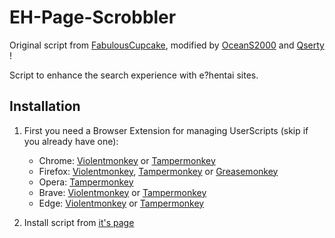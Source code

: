 # EH-Page-Scrobbler

Original script from [FabulousCupcake](https://gist.github.com/FabulousCupcake/df9cf78da90e3a4bb83ae42848983dcd), modified by [OceanS2000](https://gist.github.com/OceanS2000/0849a0582cfae4b4771958944883b4df) and [Qserty](https://pastebin.com/pWrA6ihD) !

Script to enhance the search experience with e?hentai sites.

## Installation

1. First you need a Browser Extension for managing UserScripts (skip if you already have one):  
   * Chrome: [Violentmonkey](https://chrome.google.com/webstore/detail/violentmonkey/jinjaccalgkegednnccohejagnlnfdag) or [Tampermonkey](https://chrome.google.com/webstore/detail/tampermonkey/dhdgffkkebhmkfjojejmpbldmpobfkfo)
   * Firefox: [Violentmonkey](https://addons.mozilla.org/en-US/firefox/addon/violentmonkey/), [Tampermonkey](https://addons.mozilla.org/en-US/firefox/addon/tampermonkey/) or [Greasemonkey](https://addons.mozilla.org/en-US/firefox/addon/greasemonkey/) 
   * Opera: [Tampermonkey](https://addons.opera.com/en/extensions/details/tampermonkey-beta/)
   * Brave: [Violentmonkey](https://chrome.google.com/webstore/detail/violentmonkey/jinjaccalgkegednnccohejagnlnfdag) or [Tampermonkey](https://chrome.google.com/webstore/detail/tampermonkey/dhdgffkkebhmkfjojejmpbldmpobfkfo)
   * Edge: [Violentmonkey](https://microsoftedge.microsoft.com/addons/detail/violentmonkey/eeagobfjdenkkddmbclomhiblgggliao) or [Tampermonkey](https://microsoftedge.microsoft.com/addons/detail/tampermonkey/iikmkjmpaadaobahmlepeloendndfphd)  
    
2. Install script from [it's page](https://raw.githubusercontent.com/Meldo-Megimi/EH-Page-Scrobbler/main/PageScrobbler.user.js)
